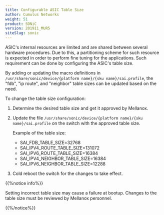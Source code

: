 ```yaml
---
title: Configurable ASIC Table Size
author: Cumulus Networks
weight: 51
product: SONiC
version: 201911_MUR5
siteSlug: sonic
---
```


ASIC's internal resources are limited and are shared between several hardware procedures. Due to this, a partitioning scheme for such resource  is expected in order to perform fine tuning for the applications. Such requirement can be done by configuring the ASIC's table size.

By adding or updating the macro definitions in `/usr/share/sonic/device/{platform name}/{sku name}/sai.profile`, the "fdb", "ip route", and "neighbor" table sizes can be updated based on the need.

To change the table size configuration:

1. Determine the desired table size and get it approved by Mellanox.
2. Update the file `/usr/share/sonic/device/{platform name}/{sku name}/sai.profile` on the switch with the approved table size.

   Example of the table size:
   - SAI_FDB_TABLE_SIZE=32768
   - SAI_IPV4_ROUTE_TABLE_SIZE=131072
   - SAI_IPV6_ROUTE_TABLE_SIZE=16384
   - SAI_IPV4_NEIGHBOR_TABLE_SIZE=16384
   - SAI_IPV6_NEIGHBOR_TABLE_SIZE=12288
3. Cold reboot the switch for the changes to take effect.

{{%notice info%}}

Setting incorrect table size may cause a failure at bootup. Changes to the table size must be reviewed by Mellanox personnel.

{{%/notice%}}
